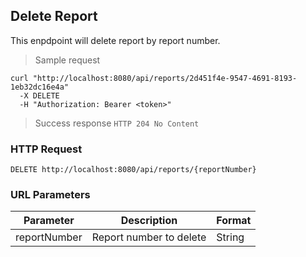 ## Delete Report
This enpdpoint will delete report by report number.

> Sample request

```shell
curl "http://localhost:8080/api/reports/2d451f4e-9547-4691-8193-1eb32dc16e4a"
  -X DELETE
  -H "Authorization: Bearer <token>"
```

> Success response <code>HTTP 204 No Content</code>

### HTTP Request

`DELETE http://localhost:8080/api/reports/{reportNumber}`

### URL Parameters
Parameter | Description | Format
--------- | ----------- | ---------
reportNumber| Report number to delete | String
